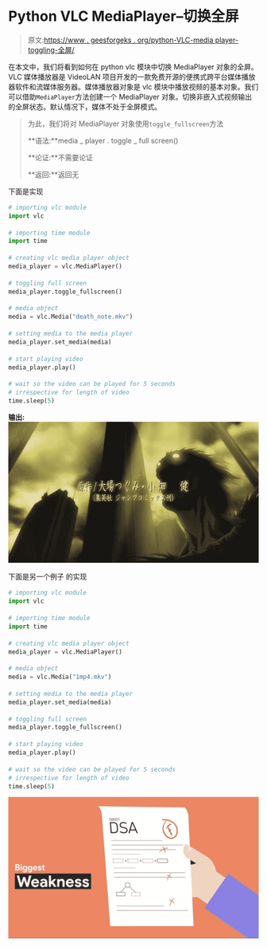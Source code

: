 # Python VLC MediaPlayer–切换全屏

> 原文:[https://www . geesforgeks . org/python-VLC-media player-toggling-全屏/](https://www.geeksforgeeks.org/python-vlc-mediaplayer-toggling-full-screen/)

在本文中，我们将看到如何在 python vlc 模块中切换 MediaPlayer 对象的全屏。VLC 媒体播放器是 VideoLAN 项目开发的一款免费开源的便携式跨平台媒体播放器软件和流媒体服务器。媒体播放器对象是 vlc 模块中播放视频的基本对象。我们可以借助`MediaPlayer`方法创建一个 MediaPlayer 对象。切换非嵌入式视频输出的全屏状态。默认情况下，媒体不处于全屏模式。

> 为此，我们将对 MediaPlayer 对象使用`toggle_fullscreen`方法
> 
> **语法:**media _ player . toggle _ full screen()
> 
> **论证:**不需要论证
> 
> **返回:**返回无

下面是实现

```py
# importing vlc module
import vlc

# importing time module
import time

# creating vlc media player object
media_player = vlc.MediaPlayer()

# toggling full screen
media_player.toggle_fullscreen()

# media object
media = vlc.Media("death_note.mkv")

# setting media to the media player
media_player.set_media(media)

# start playing video
media_player.play()

# wait so the video can be played for 5 seconds
# irrespective for length of video
time.sleep(5)
```

**输出:**
![](img/b9eb6c3bd27106a39edd9d3c440ac2fd.png)

下面是另一个例子
的实现

```py
# importing vlc module
import vlc

# importing time module
import time

# creating vlc media player object
media_player = vlc.MediaPlayer()

# media object
media = vlc.Media("1mp4.mkv")

# setting media to the media player
media_player.set_media(media)

# toggling full screen
media_player.toggle_fullscreen()

# start playing video
media_player.play()

# wait so the video can be played for 5 seconds
# irrespective for length of video
time.sleep(5)
```

![](img/c0f8b2d777a1a069801b56edaaa0ebe7.png)
